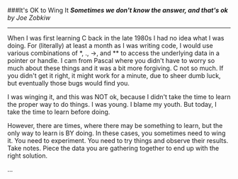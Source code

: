 ###It's OK to Wing It
**_Sometimes we don't know the answer, and that's ok_**
*by Joe Zobkiw*

---

When I was first learning C back in the late 1980s I had no idea what I was doing. For (literally) at least a month as I was writing code, I would use various combinations of *, ., ->, and ** to access the underlying data in a pointer or handle. I cam from Pascal where you didn't have to worry so much about these things and it was a bit more forgiving. C not so much. If you didn't get it right, it might work for a minute, due to sheer dumb luck, but eventually those bugs would find you.

I was winging it, and this was NOT ok, because I didn't take the time to learn the proper way to do things. I was young. I blame my youth. But today, I take the time to learn before doing.

However, there are times, where there may be something to learn, but the only way to learn is BY doing. In these cases, you sometimes need to wing it. You need to experiment. You need to try things and observe their results. Take notes. Piece the data you are gathering together to end up with the right solution.

...